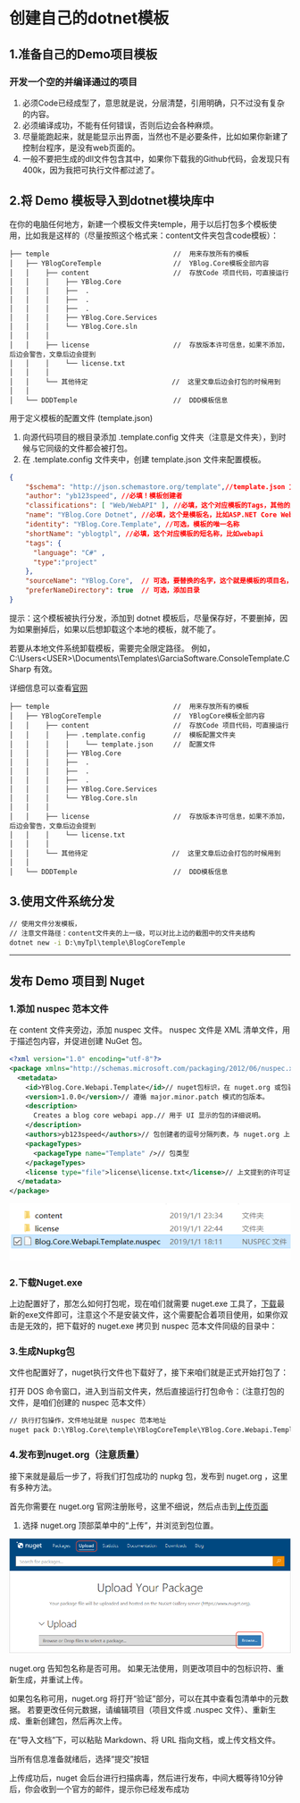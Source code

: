 # 创建自己的dotnet模板

## 1.准备自己的Demo项目模板

### 开发一个空的并编译通过的项目

1. 必须Code已经成型了，意思就是说，分层清楚，引用明确，只不过没有复杂的内容。
2. 必须编译成功，不能有任何错误，否则后边会各种麻烦。
3. 尽量能跑起来，就是能显示出界面，当然也不是必要条件，比如如果你新建了控制台程序，是没有web页面的。
4. 一般不要把生成的dll文件包含其中，如果你下载我的Github代码，会发现只有400k，因为我把可执行文件都过滤了。

## 2.将 Demo 模板导入到dotnet模块库中

在你的电脑任何地方，新建一个模板文件夹temple，用于以后打包多个模板使用，比如我是这样的（尽量按照这个格式来：content文件夹包含code模板）：

```shell
├── temple                               //  用来存放所有的模板
│   ├── YBlogCoreTemple                  //  YBlog.Core模板全部内容
│   │    ├── content                     //  存放Code 项目代码，可直接运行
│   │    │    ├── YBlog.Core
│   │    │    ├──  .
│   │    │    ├──  .
│   │    │    ├──  .
│   │    │    ├── YBlog.Core.Services
│   │    │    └── YBlog.Core.sln
│   │    │
│   │    ├── license                     //  存放版本许可信息，如果不添加，后边会警告，文章后边会提到
│   │    │    └── license.txt
│   │    │
│   │    └── 其他待定                     //  这里文章后边会打包的时候用到
│   │
│   └── DDDTemple                        //  DDD模板信息
```

用于定义模板的配置文件 (template.json)

1. 向源代码项目的根目录添加 .template.config 文件夹（注意是文件夹），到时候与它同级的文件都会被打包。
2. 在 .template.config 文件夹中，创建 template.json 文件来配置模板。

```json
{
    "$schema": "http://json.schemastore.org/template",//template.json 文件的 JSON 架构，可以不要该键值对
    "author": "yb123speed", //必填！模板创建者
    "classifications": [ "Web/WebAPI" ], //必填，这个对应模板的Tags，其他的比如 [ "Common", "Console" ],
    "name": "YBlog.Core Dotnet", //必填，这个是模板名，比如ASP.NET Core Web API
    "identity": "YBlog.Core.Template", //可选，模板的唯一名称
    "shortName": "yblogtpl", //必填，这个对应模板的短名称，比如webapi
    "tags": {
      "language": "C#" ,
      "type":"project"
    },
    "sourceName": "YBlog.Core",  // 可选，要替换的名字，这个就是模板的项目名，以后新建的时候，会自动把这个名字替换成你想要的任何，比如HelloBlog
    "preferNameDirectory": true  // 可选，添加目录  
}
```

提示：这个模板被执行分发，添加到 dotnet 模板后，尽量保存好，不要删掉，因为如果删掉后，如果以后想卸载这个本地的模板，就不能了。

若要从本地文件系统卸载模板，需要完全限定路径。 例如，C:\Users\<USER>\Documents\Templates\GarciaSoftware.ConsoleTemplate.CSharp 有效。

详细信息可以查看[官网](https://docs.microsoft.com/zh-cn/dotnet/core/tools/custom-templates)

```shell
├── temple                               //  用来存放所有的模板
│   ├── YBlogCoreTemple                  //  YBlogCore模板全部内容
│   │    ├── content                     //  存放Code 项目代码，可直接运行
│   │    │    ├── .template.config       //  模板配置文件夹
│   │    │    │    └── template.json     //  配置文件
│   │    │    ├── YBlog.Core
│   │    │    ├──  .
│   │    │    ├──  .
│   │    │    ├──  .
│   │    │    ├── YBlog.Core.Services
│   │    │    └── YBlog.Core.sln
│   │    │
│   │    ├── license                     //  存放版本许可信息，如果不添加，后边会警告，文章后边会提到
│   │    │    └── license.txt
│   │    │
│   │    └── 其他待定                     //  这里文章后边会打包的时候用到
│   │
│   └── DDDTemple                        //  DDD模板信息
```

## 3.使用文件系统分发

```bat
// 使用文件分发模板，
// 注意文件路径：content文件夹的上一级，可以对比上边的截图中的文件夹结构
dotnet new -i D:\myTpl\temple\BlogCoreTemple
```

------

## 发布 Demo 项目到 Nuget

### 1.添加 nuspec 范本文件

在 content 文件夹旁边，添加 nuspec 文件。 nuspec 文件是 XML 清单文件，用于描述包内容，并促进创建 NuGet 包。

```xml
<?xml version="1.0" encoding="utf-8"?>
<package xmlns="http://schemas.microsoft.com/packaging/2012/06/nuspec.xsd">
  <metadata>
    <id>YBlog.Core.Webapi.Template</id>// nuget包标识，在 nuget.org 或包驻留的任意库中必须是唯一的
    <version>1.0.0</version>// 遵循 major.minor.patch 模式的包版本。
    <description>
      Creates a blog core webapi app.// 用于 UI 显示的包的详细说明。
    </description>
    <authors>yb123speed</authors>// 包创建者的逗号分隔列表，与 nuget.org 上的配置文件名称一致
    <packageTypes>
      <packageType name="Template" />// 包类型
    </packageTypes>
    <license type="file">license\license.txt</license>// 上文提到的许可证信息
  </metadata>
</package>
```

![目录结构](https://raw.githubusercontent.com/yb123speed/YBlog/master/temple/images/1.png)

### 2.下载Nuget.exe

上边配置好了，那怎么如何打包呢，现在咱们就需要 nuget.exe 工具了，[下载](https://www.nuget.org/downloads)最新的exe文件即可，注意这个不是安装文件，这个需要配合着项目使用，如果你双击是无效的，把下载好的 nuget.exe 拷贝到 nuspec  范本文件同级的目录中：

### 3.生成Nupkg包

文件也配置好了，nuget执行文件也下载好了，接下来咱们就是正式开始打包了：

打开 DOS 命令窗口，进入到当前文件夹，然后直接运行打包命令：（注意打包的文件，是咱们创建的 nuspec 范本文件）

```cmd
// 执行打包操作，文件地址就是 nuspec 范本地址
nuget pack D:\YBlog.Core\temple\YBlogCoreTemple\YBlog.Core.Webapi.Template.nuspec
```

### 4.发布到nuget.org（注意质量）

接下来就是最后一步了，将我们打包成功的 nupkg 包，发布到 nuget.org ，这里有多种方法。

首先你需要在 nuget.org 官网注册账号，这里不细说，然后点击到[上传页面](https://www.nuget.org/packages/manage/upload)

1. 选择 nuget.org 顶部菜单中的“上传”，并浏览到包位置。

![在 nuget.org 上上传包](https://raw.githubusercontent.com/yb123speed/YBlog/master/temple/images/publish_uploadyourpackage.png)

nuget.org 告知包名称是否可用。 如果无法使用，则更改项目中的包标识符、重新生成，并重试上传。

如果包名称可用，nuget.org 将打开“验证”部分，可以在其中查看包清单中的元数据。 若要更改任何元数据，请编辑项目（项目文件或 .nuspec 文件）、重新生成、重新创建包，然后再次上传。

在“导入文档”下，可以粘贴 Markdown、将 URL 指向文档，或上传文档文件。

当所有信息准备就绪后，选择“提交”按钮

上传成功后，nuget 会后台进行扫描病毒，然后进行发布，中间大概等待10分钟后，你会收到一个官方的邮件，提示你已经发布成功